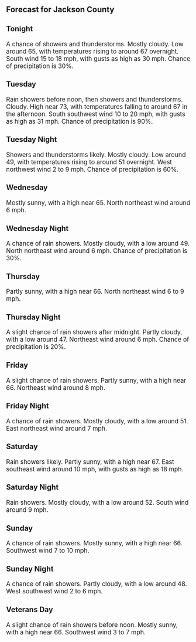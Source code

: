 <div>
   <h2>Forecast for Jackson County</h2>
   <p>
      <div style="font-size:120%">
         <h3>Tonight</h3>A chance of showers and thunderstorms. Mostly cloudy. Low around 65, with temperatures rising to around 67 overnight. South
         wind 15 to 18 mph, with gusts as high as 30 mph. Chance of precipitation is 30%.<br></div>
   </p>
   <p>
      <div style="font-size:120%">
         <h3>Tuesday</h3>Rain showers before noon, then showers and thunderstorms. Cloudy. High near 73, with temperatures falling to around 67 in
         the afternoon. South southwest wind 10 to 20 mph, with gusts as high as 31 mph. Chance of precipitation is 90%.<br></div>
   </p>
   <p>
      <div style="font-size:120%">
         <h3>Tuesday Night</h3>Showers and thunderstorms likely. Mostly cloudy. Low around 49, with temperatures rising to around 51 overnight. West northwest
         wind 2 to 9 mph. Chance of precipitation is 60%.<br></div>
   </p>
   <p>
      <div style="font-size:120%">
         <h3>Wednesday</h3>Mostly sunny, with a high near 65. North northeast wind around 6 mph.<br></div>
   </p>
   <p>
      <div style="font-size:120%">
         <h3>Wednesday Night</h3>A chance of rain showers. Mostly cloudy, with a low around 49. North northeast wind around 6 mph. Chance of precipitation
         is 30%.<br></div>
   </p>
   <p>
      <div style="font-size:120%">
         <h3>Thursday</h3>Partly sunny, with a high near 66. North northeast wind 6 to 9 mph.<br></div>
   </p>
   <p>
      <div style="font-size:120%">
         <h3>Thursday Night</h3>A slight chance of rain showers after midnight. Partly cloudy, with a low around 47. Northeast wind around 6 mph. Chance of
         precipitation is 20%.<br></div>
   </p>
   <p>
      <div style="font-size:120%">
         <h3>Friday</h3>A slight chance of rain showers. Partly sunny, with a high near 66. Northeast wind around 8 mph.<br></div>
   </p>
   <p>
      <div style="font-size:120%">
         <h3>Friday Night</h3>A chance of rain showers. Mostly cloudy, with a low around 51. East northeast wind around 7 mph.<br></div>
   </p>
   <p>
      <div style="font-size:120%">
         <h3>Saturday</h3>Rain showers likely. Partly sunny, with a high near 67. East southeast wind around 10 mph, with gusts as high as 18 mph.<br></div>
   </p>
   <p>
      <div style="font-size:120%">
         <h3>Saturday Night</h3>Rain showers. Mostly cloudy, with a low around 52. South wind around 9 mph.<br></div>
   </p>
   <p>
      <div style="font-size:120%">
         <h3>Sunday</h3>A chance of rain showers. Mostly sunny, with a high near 66. Southwest wind 7 to 10 mph.<br></div>
   </p>
   <p>
      <div style="font-size:120%">
         <h3>Sunday Night</h3>A chance of rain showers. Partly cloudy, with a low around 48. West southwest wind 2 to 6 mph.<br></div>
   </p>
   <p>
      <div style="font-size:120%">
         <h3>Veterans Day</h3>A slight chance of rain showers before noon. Mostly sunny, with a high near 66. Southwest wind 3 to 7 mph.<br></div>
   </p>
</div>